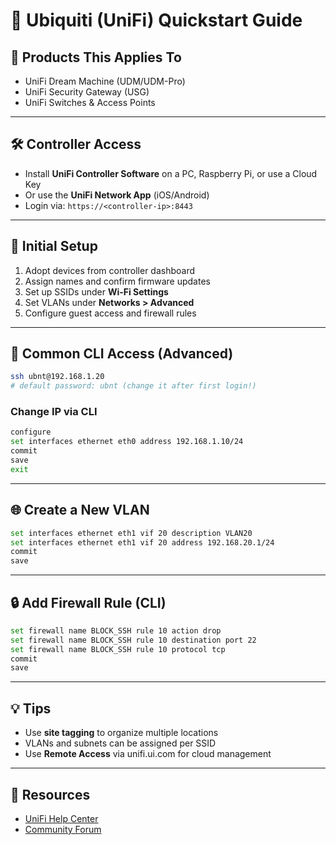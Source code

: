 # 📡 Ubiquiti (UniFi) Quickstart Guide

## 🧰 Products This Applies To
- UniFi Dream Machine (UDM/UDM-Pro)
- UniFi Security Gateway (USG)
- UniFi Switches & Access Points

---

## 🛠️ Controller Access
- Install **UniFi Controller Software** on a PC, Raspberry Pi, or use a Cloud Key
- Or use the **UniFi Network App** (iOS/Android)
- Login via: `https://<controller-ip>:8443`

---

## 🧾 Initial Setup
1. Adopt devices from controller dashboard
2. Assign names and confirm firmware updates
3. Set up SSIDs under **Wi-Fi Settings**
4. Set VLANs under **Networks > Advanced**
5. Configure guest access and firewall rules

---

## 🔧 Common CLI Access (Advanced)
```bash
ssh ubnt@192.168.1.20
# default password: ubnt (change it after first login!)
```

### Change IP via CLI
```bash
configure
set interfaces ethernet eth0 address 192.168.1.10/24
commit
save
exit
```

---

## 🌐 Create a New VLAN
```bash
set interfaces ethernet eth1 vif 20 description VLAN20
set interfaces ethernet eth1 vif 20 address 192.168.20.1/24
commit
save
```

---

## 🔒 Add Firewall Rule (CLI)
```bash
set firewall name BLOCK_SSH rule 10 action drop
set firewall name BLOCK_SSH rule 10 destination port 22
set firewall name BLOCK_SSH rule 10 protocol tcp
commit
save
```

---

## 💡 Tips
- Use **site tagging** to organize multiple locations
- VLANs and subnets can be assigned per SSID
- Use **Remote Access** via unifi.ui.com for cloud management

---

## 📖 Resources
- [UniFi Help Center](https://help.ui.com/)
- [Community Forum](https://community.ui.com/)
